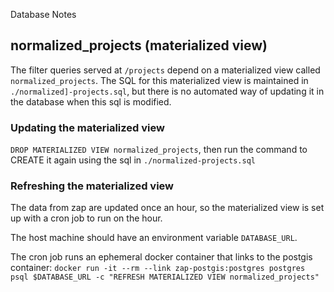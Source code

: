 Database Notes

## normalized_projects (materialized view)
The filter queries served at `/projects` depend on a materialized view called `normalized_projects`.  The SQL for this materialized view is maintained in `./normalized]-projects.sql`, but there is no automated way of updating it in the database when this sql is modified.  

### Updating the materialized view
`DROP MATERIALIZED VIEW normalized_projects`, then run the command to CREATE it again using the sql in `./normalized-projects.sql`

### Refreshing the materialized view
The data from zap are updated once an hour, so the materialized view is set up with a cron job to run on the hour.

The host machine should have an environment variable `DATABASE_URL`.  

The cron job runs an ephemeral docker container that links to the postgis container: `docker run -it --rm --link zap-postgis:postgres postgres psql $DATABASE_URL -c "REFRESH MATERIALIZED VIEW normalized_projects"`
